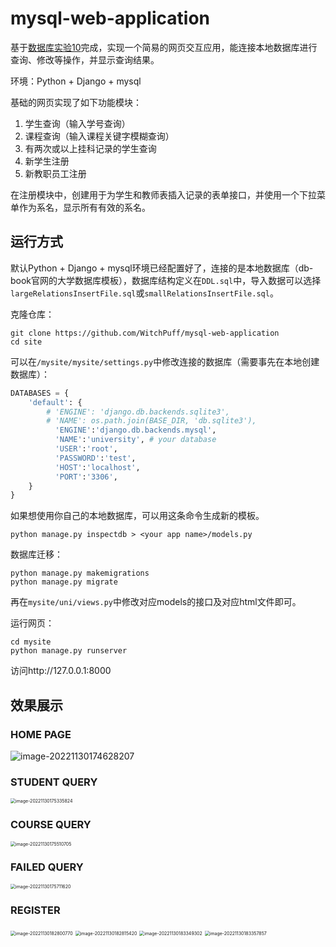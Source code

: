 # mysql-web-application

基于[数据库实验10](https://www.db-book.com/university-lab-dir/exercises-dir/servlet.html)完成，实现一个简易的网页交互应用，能连接本地数据库进行查询、修改等操作，并显示查询结果。

环境：Python + Django + mysql

基础的网页实现了如下功能模块：

1. 学生查询（输入学号查询）
2. 课程查询（输入课程关键字模糊查询）
3. 有两次或以上挂科记录的学生查询
4. 新学生注册
5. 新教职员工注册

在注册模块中，创建用于为学生和教师表插入记录的表单接口，并使用一个下拉菜单作为系名，显示所有有效的系名。

## 运行方式

默认Python + Django + mysql环境已经配置好了，连接的是本地数据库（db-book官网的大学数据库模板），数据库结构定义在`DDL.sql`中，导入数据可以选择`largeRelationsInsertFile.sql`或`smallRelationsInsertFile.sql`。

克隆仓库：
```
git clone https://github.com/WitchPuff/mysql-web-application
cd site
```

可以在`/mysite/mysite/settings.py`中修改连接的数据库（需要事先在本地创建数据库）：

```python
DATABASES = {
    'default': {
        # 'ENGINE': 'django.db.backends.sqlite3',
        # 'NAME': os.path.join(BASE_DIR, 'db.sqlite3'),
          'ENGINE':'django.db.backends.mysql',
          'NAME':'university', # your database
          'USER':'root',
          'PASSWORD':'test',
          'HOST':'localhost',
          'PORT':'3306',
    }
}
```

如果想使用你自己的本地数据库，可以用这条命令生成新的模板。

```
python manage.py inspectdb > <your app name>/models.py
```

数据库迁移：

```
python manage.py makemigrations
python manage.py migrate
```

再在`mysite/uni/views.py`中修改对应models的接口及对应html文件即可。

运行网页：

```
cd mysite
python manage.py runserver
```

访问http://127.0.0.1:8000

## 效果展示

### HOME PAGE

![image-20221130174628207](https://raw.githubusercontent.com/WitchPuff/typora_images/main/img/202211301746389.png)

### STUDENT QUERY

<img src="https://raw.githubusercontent.com/WitchPuff/typora_images/main/img/202211301753010.png" alt="image-20221130175335824" style="zoom:50%;" />

### COURSE QUERY

<img src="https://raw.githubusercontent.com/WitchPuff/typora_images/main/img/202211301755892.png" alt="image-20221130175510705" style="zoom:50%;" />

### FAILED QUERY

<img src="https://raw.githubusercontent.com/WitchPuff/typora_images/main/img/202211301757801.png" alt="image-20221130175711620" style="zoom:50%;" />

### REGISTER

<img src="https://raw.githubusercontent.com/WitchPuff/typora_images/main/img/202211301828854.png" alt="image-20221130182800770" style="zoom:50%;" />

<img src="https://raw.githubusercontent.com/WitchPuff/typora_images/main/img/202211301828496.png" alt="image-20221130182815420" style="zoom:50%;" />

<img src="https://raw.githubusercontent.com/WitchPuff/typora_images/main/img/202211301833372.png" alt="image-20221130183349302" style="zoom:50%;" />

<img src="https://raw.githubusercontent.com/WitchPuff/typora_images/main/img/202211301833936.png" alt="image-20221130183357857" style="zoom:50%;" />
